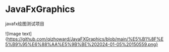 # JavaFxGraphics

javafx绘图测试项目

![Image text]{https://github.com/qizhoward/JavaFXGraphics/blob/main/%E5%B1%8F%E5%B9%95%E6%88%AA%E5%9B%BE%202024-01-05%20150559.png}
